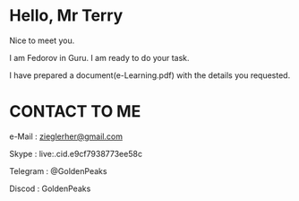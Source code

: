 # Hello, Mr Terry

Nice to meet you.

I am Fedorov in Guru. I am ready to do your task.

I have prepared a document(e-Learning.pdf) with the details you requested.



# CONTACT TO ME

e-Mail   : zieglerher@gmail.com

Skype    : live:.cid.e9cf7938773ee58c

Telegram : @GoldenPeaks

Discod   : GoldenPeaks
